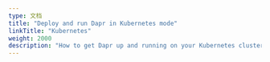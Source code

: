 ```yaml
---
type: 文档
title: "Deploy and run Dapr in Kubernetes mode"
linkTitle: "Kubernetes"
weight: 2000
description: "How to get Dapr up and running on your Kubernetes cluster"
---
```


